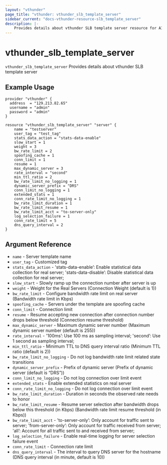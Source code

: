 ```yaml
---
layout: "vthunder"
page_title: "vthunder: vthunder_slb_template_server"
sidebar_current: "docs-vthunder-resource-slb_template_server"
description: |-
    Provides details about vthunder SLB template server resource for A10
---
```


# vthunder\_slb\_template\_server

`vthunder_slb_template_server` Provides details about vthunder SLB template server
## Example Usage


```hcl
provider "vthunder" {
  address  = "129.213.82.65"
  username = "admin"
  password = "admin"
}

resource "vthunder_slb_template_server" "server" {
	name = "testserver"
	user_tag = "test_tag"
	stats_data_action = "stats-data-enable"
	slow_start = 1
	weight = 3
	bw_rate_limit = 2
	spoofing_cache = 1
	conn_limit = 1
	resume = 1
	max_dynamic_server = 3
	rate_interval = "second"
	min_ttl_ratio = 2
	bw_rate_limit_no_logging = 1
	dynamic_server_prefix = "DRS"
	conn_limit_no_logging = 1
	extended_stats = 1
	conn_rate_limit_no_logging = 1
	bw_rate_limit_duration = 1
	bw_rate_limit_resume = 1
	bw_rate_limit_acct = "to-server-only"
	log_selection_failure = 1
	conn_rate_limit = 5
	dns_query_interval = 2
}
```

## Argument Reference

* `name` - Server template name
* `user_tag` - Customized tag
* `stats_data_action` - 'stats-data-enable’: Enable statistical data collection for real server; 'stats-data-disable’: Disable statistical data collection for real server;
* `slow_start` - Slowly ramp up the connection number after server is up
* `weight` - Weight for the Real Servers (Connection Weight (default is 1))
* `bw_rate_limit` - Configure bandwidth rate limit on real server (Bandwidth rate limit in Kbps)
* `spoofing_cache` - Servers under the template are spoofing cache
* `conn_limit` - Connection limit
* `resume` - Resume accepting new connection after connection number drops below threshold (Connection resume threshold)
* `max_dynamic_server` - Maximum dynamic server number (Maximum dynamic server number (default is 255))
* `rate_interval` - '100ms’: Use 100 ms as sampling interval; 'second’: Use 1 second as sampling interval;
* `min_ttl_ratio` - Minimum TTL to DNS query interval ratio (Minimum TTL ratio (default is 2))
* `bw_rate_limit_no_logging` - Do not log bandwidth rate limit related state transitions
* `dynamic_server_prefix` - Prefix of dynamic server (Prefix of dynamic server (default is “DRS”))
* `conn_limit_no_logging` - Do not log connection over limit event
* `extended_stats` - Enable extended statistics on real server
* `conn_rate_limit_no_logging` - Do not log connection over limit event
* `bw_rate_limit_duration` - Duration in seconds the observed rate needs to honor
* `bw_rate_limit_resume` - Resume server selection after bandwidth drops below this threshold (in Kbps) (Bandwidth rate limit resume threshold (in Kbps))
* `bw_rate_limit_acct` - 'to-server-only’: Only account for traffic sent to server; 'from-server-only’: Only account for traffic received from server; 'all’: Account for all traffic sent to and received from server;
* `log_selection_failure` - Enable real-time logging for server selection failure event
* `conn_rate_limit` - Connection rate limit
* `dns_query_interval` - The interval to query DNS server for the hostname (DNS query interval (in minute, default is 10))



